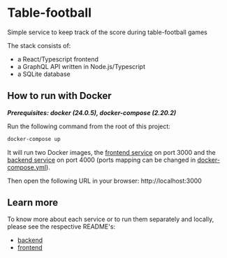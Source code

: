 # Table-football

Simple service to keep track of the score during table-football games

The stack consists of:

- a React/Typescript frontend
- a GraphQL API written in Node.js/Typescript
- a SQLite database

## How to run with Docker

**_Prerequisites: docker (24.0.5), docker-compose (2.20.2)_**

Run the following command from the root of this project:

```bash
docker-compose up
```

It will run two Docker images, the [frontend service](./frontend/Dockerfile) on port 3000 and the [backend service](./backend/Dockerfile) on port 4000 (ports mapping can be changed in [docker-compose.yml](./docker-compose.yml)).

Then open the following URL in your browser: http://localhost:3000

## Learn more

To know more about each service or to run them separately and locally, please see the respective README's:

- [backend](./backend/README.md)
- [frontend](./frontend/README.md)
